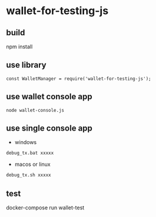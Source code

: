 # wallet-for-testing-js

## build

npm install

## use library

```nodejs
const WalletManager = require('wallet-for-testing-js');
```

## use wallet console app

```nodejs
node wallet-console.js
```

## use single console app

- windows

```bat
debug_tx.bat xxxxx
```

- macos or linux

```sh
debug_tx.sh xxxxx
```

## test

docker-compose run wallet-test
